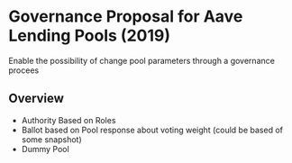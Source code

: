 # Governance Proposal for Aave Lending Pools (2019)

Enable the possibility of change pool parameters through a governance procees

## Overview

- Authority Based on Roles
- Ballot based on Pool response about voting weight (could be based of some snapshot)
- Dummy Pool